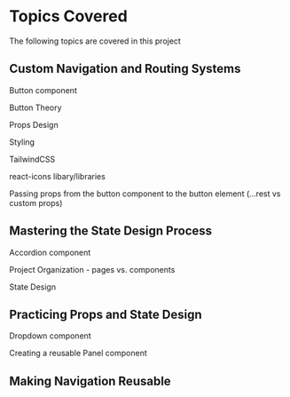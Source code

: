 # Topics Covered

The following topics are covered in this project

## Custom Navigation and Routing Systems

Button component

Button Theory

Props Design

Styling

TailwindCSS

react-icons libary/libraries

Passing props from the button component to the button element (...rest vs custom props)

## Mastering the State Design Process

Accordion component

Project Organization - pages vs. components

State Design

## Practicing Props and State Design

Dropdown component

Creating a reusable Panel component

## Making Navigation Reusable
